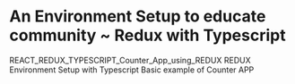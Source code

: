 # An Environment Setup to educate community ~ Redux with Typescript
REACT_REDUX_TYPESCRIPT_Counter_App_using_REDUX
REDUX Environment Setup with Typescript
Basic example of Counter APP

